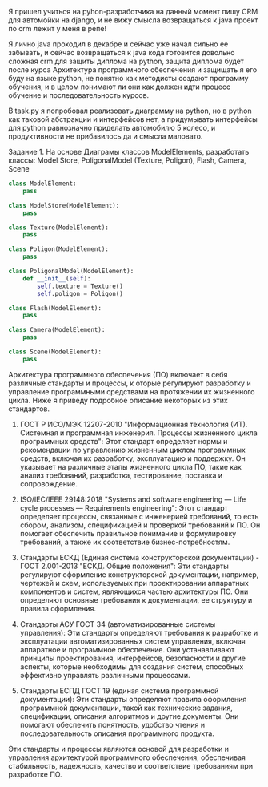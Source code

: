 Я пришел учиться на pyhon-разработчика на данный момент пишу CRM для автомойки на django, и не вижу смысла возвращаться к java проект по crm лежит у меня в репе! 

Я лично java проходил в декабре и сейчас уже начал сильно ее забывать, и сейчас возвращаться к java кода готовится довольно сложная crm для защиты диплома на python, защита диплома будет после курса Архитектура программного обеспечения и защищать я его буду на языке python, не понятно как методисты создают программу обучения, и в целом понимают ли они как должен идти процесс обучение и последовательность курсов. 

В task.py я попробовал реализовать диаграмму на python, но в python как таковой абстракции и интерфейсов нет, а придумывать интерфейсы для python равнозначно приделать автомобилю 5 колесо, и продуктивности не прибавилось да и смысла маловато.


Задание 1. На основе Диаграмы классов ModelElements, разработать классы: Model Store, PoligonalModel
(Texture, Poligon), Flash, Camera, Scene

```python
class ModelElement:
    pass

class ModelStore(ModelElement):
    pass

class Texture(ModelElement):
    pass

class Poligon(ModelElement):
    pass

class PoligonalModel(ModelElement):
    def __init__(self):
        self.texture = Texture()
        self.poligon = Poligon()

class Flash(ModelElement):
    pass

class Camera(ModelElement):
    pass

class Scene(ModelElement):
    pass

```


Архитектура программного обеспечения (ПО) включает в себя различные стандарты и процессы, к
оторые регулируют разработку и управление программными средствами на протяжении их жизненного цикла.
Ниже я приведу подробное описание некоторых из этих стандартов.

1. ГОСТ Р ИСО/МЭК 12207-2010 "Информационная технология (ИТ). Системная и программная инженерия.
Процессы жизненного цикла программных средств": Этот стандарт определяет нормы и рекомендации по
управлению жизненным циклом программных средств, включая их разработку, эксплуатацию и поддержку.
Он указывает на различные этапы жизненного цикла ПО, такие как анализ требований, разработка, тестирование,
поставка и сопровождение.

2. ISO/IEC/IEEE 29148:2018 "Systems and software engineering —
Life cycle processes — Requirements engineering": Этот стандарт определяет процессы, связанные с инженерией
требований, то есть сбором, анализом, спецификацией и проверкой требований к ПО.
Он помогает обеспечить правильное понимание и формулировку требований, а также их соответствие бизнес-потребностям.

3. Стандарты ЕСКД (Единая система конструкторской документации) - ГОСТ 2.001-2013 "ЕСКД.
 Общие положения": Эти стандарты регулируют оформление конструкторской документации, например,
 чертежей и схем, используемых при проектировании аппаратных компонентов и систем, являющихся частью
 архитектуры ПО. Они определяют основные требования к документации, ее структуру и правила оформления.

4. Стандарты АСУ ГОСТ 34 (автоматизированные системы управления): Эти стандарты определяют требования
к разработке и эксплуатации автоматизированных систем управления, включая аппаратное и программное обеспечение.
Они устанавливают принципы проектирования, интерфейсов, безопасности и другие аспекты, которые необходимы для
создания систем, способных эффективно управлять различными процессами.

5. Стандарты ЕСПД ГОСТ 19 (единая система программной документации): Эти стандарты определяют правила оформления
программной документации, такой как технические задания, спецификации, описания алгоритмов и другие документы.
Они помогают обеспечить понятность, удобство чтения и последовательность описания программного продукта.

Эти стандарты и процессы являются основой для разработки и управления архитектурой программного обеспечения,
обеспечивая стабильность, надежность, качество и соответствие требованиям при разработке ПО.